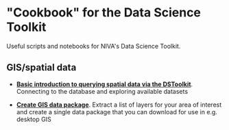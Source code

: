 # "Cookbook" for the Data Science Toolkit

Useful scripts and notebooks for NIVA's Data Science Toolkit.

## GIS/spatial data

 * **[Basic introduction to querying spatial data via the DSToolkit](./notebooks/postgis_example.ipynb)**. Connecting to the database and exploring available datasets
 
 * **[Create GIS data package](./notebooks/create_gis_package.ipynb)**. Extract a list of layers for your area of interest and create a single data package that you can download for use in e.g. desktop GIS
